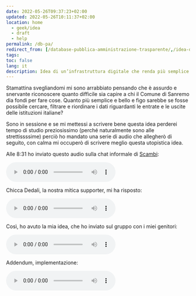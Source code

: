 ```yaml
---
date: 2022-05-26T09:37:23+02:00
updated: 2022-05-26T10:11:37+02:00
location: home
  - geek/idea
  - draft
  - help
permalink: /db-pa/
redirect_from: [/database-pubblica-amministrazione-trasparente/,/idea-db-pa/]
tags:
toc: false
lang: it
description: Idea di un’infrastruttura digitale che renda più semplice ed equo cercare e analizzare le spese e le entrate degli enti pubblici italiani, in particolare i comuni
---
```

Stamattina svegliandomi mi sono arrabbiato pensando che è assurdo e snervante riconoscere quanto difficile sia capire a chi il Comune di Sanremo dia fondi per fare cose. Quanto più semplice e bello e figo sarebbe se fosse possibile cercare, filtrare e riordinare i dati riguardanti le entrate e le uscite delle istituzioni italiane?

Sono in sessione e se mi mettessi a scrivere bene questa idea perderei tempo di studio preziosissimo (perché naturalmente sono alle strettissssime) perciò ho mandato una serie di audio che allegherò di seguito, con calma mi occuperò di scrivere meglio questa utopistica idea.

Alle <time datetime='2022-05-26T08:31:37+02:00'>8:31</time> ho inviato questo audio sulla chat informale di [Scambi](https://scambi.org):

<audio
	controls
	src='/db-pa-trasparente/problema.mp3' type='audio/mpeg' title='Il problema'>
	<a href='/db-pa-trasparente/problema.mp3' target='_blank'>Il problema</a>
</audio>

Chicca Dedali, la nostra mitica supporter, mi ha risposto:

<audio
	controls
	src='/db-pa-trasparente/chicca.mp3' type='audio/mpeg' title='La risposta di Chicca al mio audio arrabbiato'>
	<a href='/db-pa-trasparente/chicca.mp3' target='_blank'>La risposta di Chicca</a>
</audio>

Così, ho avuto la mia idea, che ho inviato sul gruppo con i miei genitori:

<audio
	controls
	src='/db-pa-trasparente/idea.m4a' type='audio/m4a' title='Concept database'>
	<a href='/db-pa-trasparente/idea.m4a' target='_blank'>Idea database</a>
</audio>

Addendum, implementazione:

<audio
	controls
	src='/db-pa-trasparente/implementazione.m4a' type='audio/m4a' title='Implementazione da parte di un ente terzo'>
	<a href='/db-pa-trasparente/implementazione.m4a' target='_blank'>Idea database</a>
</audio>